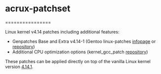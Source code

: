 # acrux-patchset
================

Linux kernel v4.14 patches including additional features:

- Genpatches Base and Extra v4.14-1 (Gentoo linux-patches [infopage](http://dev.gentoo.org/~mpagano/genpatches/) or [repository](https://gitweb.gentoo.org/proj/linux-patches.git))
- Additional CPU optimization options (kernel_gcc_patch [repository](https://github.com/graysky2/kernel_gcc_patch))

These patches can be applied directly on top of the vanilla Linux kernel version [4.14.1](https://cdn.kernel.org/pub/linux/kernel/v4.x/linux-4.14.1.tar.xz).
